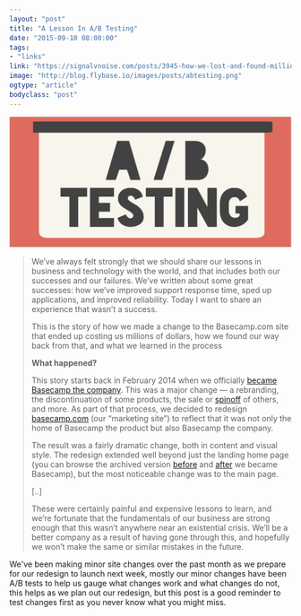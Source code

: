 ```yaml
---
layout: "post"
title: "A Lesson In A/B Testing"
date: "2015-09-10 08:00:00"
tags: 
- "links"
link: "https://signalvnoise.com/posts/3945-how-we-lost-and-found-millions-by-not-ab-testing"
image: "http://blog.flybase.io/images/posts/abtesting.png"
ogtype: "article"
bodyclass: "post"
---
```


<a href="https://signalvnoise.com/posts/3945-how-we-lost-and-found-millions-by-not-ab-testing">
<div class="box-wrap"><div class="box">
	<img src="/images/posts/abtesting.png" />
</div></div>
</a>

> We’ve always felt strongly that we should share our lessons in business and technology with the world, and that includes both our successes and our failures. We’ve written about some great successes: how we’ve improved support response time, sped up applications, and improved reliability. Today I want to share an experience that wasn’t a success.
> 
> This is the story of how we made a change to the Basecamp.com site that ended up costing us millions of dollars, how we found our way back from that, and what we learned in the process
>
> **What happened?**
> 
> This story starts back in February 2014 when we officially [became Basecamp the company](http://37signals.com/). This was a major change — a rebranding, the discontinuation of some products, the sale or [spinoff](https://signalvnoise.com/posts/3770-big-news-for-highrise) of others, and more. As part of that process, we decided to redesign [basecamp.com](https://basecamp.com/) (our “marketing site”) to reflect that it was not only the home of Basecamp the product but also Basecamp the company.
> 
> The result was a fairly dramatic change, both in content and visual style. The redesign extended well beyond just the landing home page (you can browse the archived version [before](https://web.archive.org/web/20140204233837/https://basecamp.com/) and [after](https://web.archive.org/web/20140901114931/https://basecamp.com/) we became Basecamp), but the most noticeable change was to the main page.
> 
> [..]
> 
> These were certainly painful and expensive lessons to learn, and we’re fortunate that the fundamentals of our business are strong enough that this wasn’t anywhere near an existential crisis. We’ll be a better company as a result of having gone through this, and hopefully we won’t make the same or similar mistakes in the future.


We've been making minor site changes over the past month as we prepare for our redesign to launch next week, mostly our minor changes have been A/B tests to help us gauge what changes work and what changes do not, this helps as we plan out our redesign, but this post is a good reminder to test changes first as you never know what you might miss.